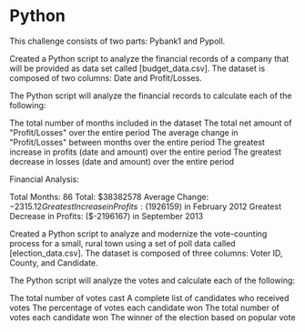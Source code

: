 # Python
This challenge consists of two parts:  Pybank1 and Pypoll.



Created a Python script to analyze the financial records of a company that will be provided as data set called [budget_data.csv]. 
The dataset is composed of two columns: Date and Profit/Losses.

The Python script will analyze the financial records to calculate each of the following:

The total number of months included in the dataset
The total net amount of "Profit/Losses" over the entire period
The average change in "Profit/Losses" between months over the entire period
The greatest increase in profits (date and amount) over the entire period
The greatest decrease in losses (date and amount) over the entire period

Financial Analysis:
 
  Total Months: 86
  Total: $38382578
  Average  Change: $-2315.12
  Greatest Increase in Profits: ($1926159) in February 2012
  Greatest Decrease in Profits:  ($-2196167) in September 2013
  
  
  
  
Created a Python script to analyze and modernize the vote-counting process for a small, rural town using a set of poll data called [election_data.csv]. 
The dataset is composed of three columns: Voter ID, County, and Candidate.

The Python script will analyze the votes and calculate each of the following:

The total number of votes cast
A complete list of candidates who received votes
The percentage of votes each candidate won
The total number of votes each candidate won
The winner of the election based on popular vote
  
  
  
  
  
  

